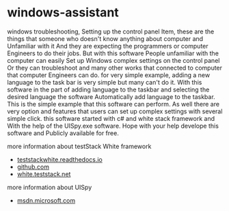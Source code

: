 # windows-assistant

windows troubleshooting, Setting up the control panel Item, these are the things that someone who doesn't know anything  about computer and Unfamiliar with it And they are expecting the programmers or computer Engineers to do their jobs.
But with this software People unfamiliar with the computer can easily Set up  Windows complex settings on the control panel Or they can troubleshoot and many other works that connected to computer that computer Engineers can do.
for very simple example, adding a new language to the task bar is very simple but many can't do it. With this software in the part of adding language to the taskbar and selecting the desired language the software Automatically add language to the taskbar. This is the simple example that this software can perform. As well there are very option and features that users can set up complex  settings with several simple click.
this software started with c# and white stack framework and With the help of the UISpy.exe software. Hope with your help develope this software and Publicly available for free.

more information about testStack White framework
* [teststackwhite.readthedocs.io](https://teststackwhite.readthedocs.io/en/latest/)
* [github.com](https://github.com/TestStack/White)
* [white.teststack.net](http://white.teststack.net/docs/getting-started)

more information about UISpy
* [msdn.microsoft.com](https://msdn.microsoft.com/en-us/library/ms727247(v=vs.100).aspx)
